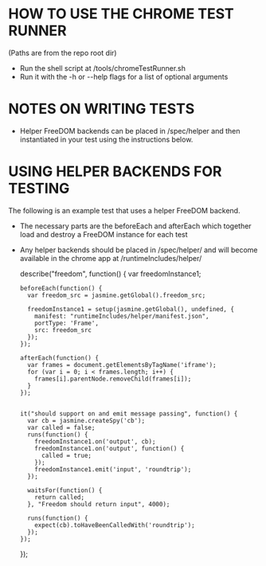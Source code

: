 HOW TO USE THE CHROME TEST RUNNER
=================================
(Paths are from the repo root dir)

- Run the shell script at /tools/chromeTestRunner.sh
- Run it with the -h or --help flags for a list of optional arguments


NOTES ON WRITING TESTS
======================

- Helper FreeDOM backends can be placed in /spec/helper and then instantiated
  in your test using the instructions below.


USING HELPER BACKENDS FOR TESTING
=================================

The following is an example test that uses a helper FreeDOM backend.

- The necessary parts are the beforeEach and afterEach which together load and
  destroy a FreeDOM instance for each test
- Any helper backends should be placed in /spec/helper/ and will become
  available in the chrome app at /runtimeIncludes/helper/

    describe("freedom", function() {
      var freedomInstance1;

      beforeEach(function() {
        var freedom_src = jasmine.getGlobal().freedom_src;

        freedomInstance1 = setup(jasmine.getGlobal(), undefined, {
          manifest: "runtimeIncludes/helper/manifest.json",
          portType: 'Frame',
          src: freedom_src
        });
      });
      
      afterEach(function() {
        var frames = document.getElementsByTagName('iframe');
        for (var i = 0; i < frames.length; i++) {
          frames[i].parentNode.removeChild(frames[i]);
        }
      });


      it("should support on and emit message passing", function() {
        var cb = jasmine.createSpy('cb');
        var called = false;
        runs(function() {
          freedomInstance1.on('output', cb);
          freedomInstance1.on('output', function() {
            called = true;
          });
          freedomInstance1.emit('input', 'roundtrip');
        });

        waitsFor(function() {
          return called;
        }, "Freedom should return input", 4000);

        runs(function() {
          expect(cb).toHaveBeenCalledWith('roundtrip');
        });
      });
    });
